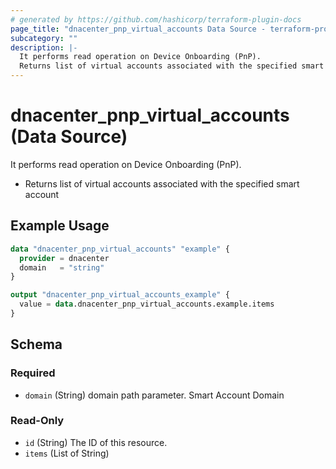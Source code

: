 ```yaml
---
# generated by https://github.com/hashicorp/terraform-plugin-docs
page_title: "dnacenter_pnp_virtual_accounts Data Source - terraform-provider-dnacenter"
subcategory: ""
description: |-
  It performs read operation on Device Onboarding (PnP).
  Returns list of virtual accounts associated with the specified smart account
---
```


# dnacenter_pnp_virtual_accounts (Data Source)

It performs read operation on Device Onboarding (PnP).

- Returns list of virtual accounts associated with the specified smart account

## Example Usage

```terraform
data "dnacenter_pnp_virtual_accounts" "example" {
  provider = dnacenter
  domain   = "string"
}

output "dnacenter_pnp_virtual_accounts_example" {
  value = data.dnacenter_pnp_virtual_accounts.example.items
}
```

<!-- schema generated by tfplugindocs -->
## Schema

### Required

- `domain` (String) domain path parameter. Smart Account Domain

### Read-Only

- `id` (String) The ID of this resource.
- `items` (List of String)


